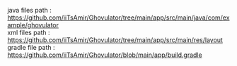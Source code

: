 java files path : https://github.com/iiTsAmir/Ghovulator/tree/main/app/src/main/java/com/example/ghovulator
<br />
xml files path : https://github.com/iiTsAmir/Ghovulator/tree/main/app/src/main/res/layout
<br />
gradle file path : https://github.com/iiTsAmir/Ghovulator/blob/main/app/build.gradle
